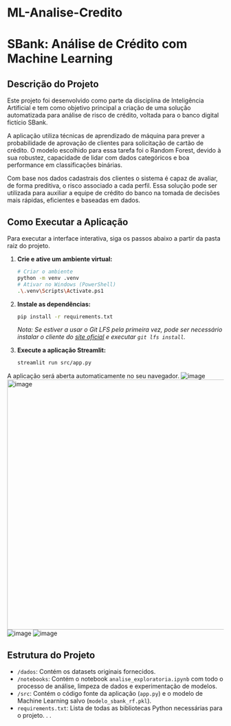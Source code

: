 # ML-Analise-Credito
# SBank: Análise de Crédito com Machine Learning

## Descrição do Projeto

Este projeto foi desenvolvido como parte da disciplina de Inteligência Artificial e tem como objetivo principal a criação de uma solução automatizada para análise de risco de crédito, voltada para o banco digital fictício SBank.

A aplicação utiliza técnicas de aprendizado de máquina para prever a probabilidade de aprovação de clientes para solicitação de cartão de crédito. O modelo escolhido para essa tarefa foi o Random Forest, devido à sua robustez, capacidade de lidar com dados categóricos e boa performance em classificações binárias.

Com base nos dados cadastrais dos clientes o sistema é capaz de avaliar, de forma preditiva, o risco associado a cada perfil. Essa solução pode ser utilizada para auxiliar a equipe de crédito do banco na tomada de decisões mais rápidas, eficientes e baseadas em dados.

## Como Executar a Aplicação

Para executar a interface interativa, siga os passos abaixo a partir da pasta raiz do projeto.

1.  **Crie e ative um ambiente virtual:**
    ```bash
    # Criar o ambiente
    python -m venv .venv
    # Ativar no Windows (PowerShell)
    .\.venv\Scripts\Activate.ps1
    ```

2.  **Instale as dependências:**
    ```bash
    pip install -r requirements.txt
    ```
    *Nota: Se estiver a usar o Git LFS pela primeira vez, pode ser necessário instalar o cliente do [site oficial](https://git-lfs.github.com/) e executar `git lfs install`.*


3.  **Execute a aplicação Streamlit:**
    ```bash
    streamlit run src/app.py
    ```
A aplicação será aberta automaticamente no seu navegador.
![image](https://github.com/user-attachments/assets/59bbc15b-cf15-4041-8d2a-8e42b2e4bf2c)
<img width="1503" height="582" alt="image" src="https://github.com/user-attachments/assets/1e49cd16-0987-4c33-8126-27dad7dac42e" />
![image](https://github.com/user-attachments/assets/a14e04bc-9f6b-41f6-aca5-cbb9bca826d8)
![image](https://github.com/user-attachments/assets/bfaa7e69-f936-422e-909f-32a76e86d880)


## Estrutura do Projeto

* `/dados`: Contém os datasets originais fornecidos.
* `/notebooks`: Contém o notebook `analise_exploratoria.ipynb` com todo o processo de análise, limpeza de dados e experimentação de modelos.
* `/src`: Contém o código fonte da aplicação (`app.py`) e o modelo de Machine Learning salvo (`modelo_sbank_rf.pkl`).
* `requirements.txt`: Lista de todas as bibliotecas Python necessárias para o projeto.
.
.
